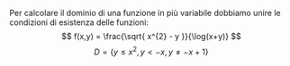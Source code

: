 Per calcolare il dominio di una funzione in più variabile dobbiamo unire le condizioni di esistenza delle funzioni:
$$
f(x,y) = \frac{\sqrt{ x^{2} - y }}{\log(x+y)}
$$
$$
D = \{ y \leq x^{2}, y < -x, y \neq -x+1 \}
$$
